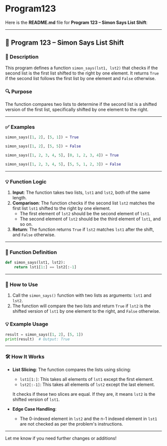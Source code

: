 # Program123
Here is the **README.md** file for **Program 123 – Simon Says List Shift**:

---

## 📘 Program 123 – Simon Says List Shift

### 📝 Description  

This program defines a function `simon_says(lst1, lst2)` that checks if the second list is the first list shifted to the right by one element. It returns `True` if the second list follows the first list by one element and `False` otherwise.

### 🔍 Purpose  

The function compares two lists to determine if the second list is a shifted version of the first list, specifically shifted by one element to the right.

---

### ✅ Examples

```python
simon_says([1, 2], [5, 1]) ➞ True

simon_says([1, 2], [5, 5]) ➞ False

simon_says([1, 2, 3, 4, 5], [0, 1, 2, 3, 4]) ➞ True

simon_says([1, 2, 3, 4, 5], [5, 5, 1, 2, 3]) ➞ False
```

---

### 💡 Function Logic

1. **Input**: The function takes two lists, `lst1` and `lst2`, both of the same length.
2. **Comparison**: The function checks if the second list `lst2` matches the first list `lst1` shifted to the right by one element.
   - The first element of `lst2` should be the second element of `lst1`.
   - The second element of `lst2` should be the third element of `lst1`, and so on.
3. **Return**: The function returns `True` if `lst2` matches `lst1` after the shift, and `False` otherwise.

---

### 🧠 Function Definition

```python
def simon_says(lst1, lst2):
    return lst1[1:] == lst2[:-1]
```

---

### 🔁 How to Use

1. Call the `simon_says()` function with two lists as arguments: `lst1` and `lst2`.
2. The function will compare the two lists and return `True` if `lst2` is the shifted version of `lst1` by one element to the right, and `False` otherwise.

### 💡 Example Usage

```python
result = simon_says([1, 2], [5, 1])
print(result)  # Output: True
```

---

### 🛠️ How It Works

- **List Slicing**: The function compares the lists using slicing:
  - `lst1[1:]`: This takes all elements of `lst1` except the first element.
  - `lst2[:-1]`: This takes all elements of `lst2` except the last element.
  
  It checks if these two slices are equal. If they are, it means `lst2` is the shifted version of `lst1`.
  
- **Edge Case Handling**:
  - The 0-indexed element in `lst2` and the n-1 indexed element in `lst1` are not checked as per the problem's instructions.

---

Let me know if you need further changes or additions!
